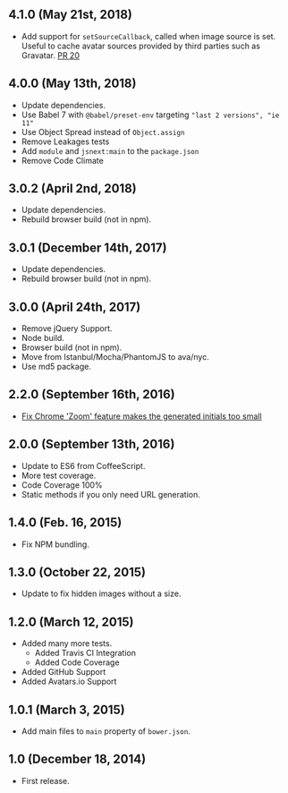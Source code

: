 ## 4.1.0 (May 21st, 2018)

* Add support for `setSourceCallback`, called when image source is set. Useful to cache avatar sources provided by third parties such as Gravatar. [PR 20](https://github.com/MatthewCallis/avatar/pull/20)

## 4.0.0 (May 13th, 2018)

* Update dependencies.
* Use Babel 7 with `@babel/preset-env` targeting `"last 2 versions", "ie 11"`
* Use Object Spread instead of `Object.assign`
* Remove Leakages tests
* Add `module` and `jsnext:main` to the `package.json`
* Remove Code Climate

## 3.0.2 (April 2nd, 2018)

* Update dependencies.
* Rebuild browser build (not in npm).

## 3.0.1 (December 14th, 2017)

* Update dependencies.
* Rebuild browser build (not in npm).

## 3.0.0 (April 24th, 2017)

* Remove jQuery Support.
* Node build.
* Browser build (not in npm).
* Move from Istanbul/Mocha/PhantomJS to ava/nyc.
* Use md5 package.

## 2.2.0 (September 16th, 2016)

* [Fix Chrome 'Zoom' feature makes the generated initials too small](https://github.com/MatthewCallis/avatar/issues/11)

## 2.0.0 (September 13th, 2016)

* Update to ES6 from CoffeeScript.
* More test coverage.
* Code Coverage 100%
* Static methods if you only need URL generation.

## 1.4.0 (Feb. 16, 2015)

* Fix NPM bundling.

## 1.3.0 (October 22, 2015)

* Update to fix hidden images without a size.

## 1.2.0 (March 12, 2015)

* Added many more tests.
  * Added Travis CI Integration
  * Added Code Coverage
* Added GitHub Support
* Added Avatars.io Support

## 1.0.1 (March 3, 2015)

* Add main files to `main` property of `bower.json`.

## 1.0 (December 18, 2014)

* First release.
